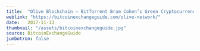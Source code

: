 ```yaml
---
title:  "Olive Blockchain – BitTorrent Bram Cohen’s Green Cryptocurrency?"
weblink: "https://bitcoinexchangeguide.com/olive-network/"
date:   2017-11-13
thumbnail: "/assets/bitcoinexchangeguide.jpg"
source: BitcoinExchangeGuide
jumbotron: false
---
```

